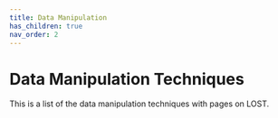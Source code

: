 ```yaml
---
title: Data Manipulation
has_children: true
nav_order: 2
---
```


# Data Manipulation Techniques

This is a list of the data manipulation techniques with pages on LOST.
